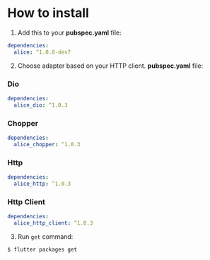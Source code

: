 # How to install

1. Add this to your **pubspec.yaml** file:

```yaml
dependencies:
  alice: ^1.0.0-dev7
```

2. Choose adapter based on your HTTP client. **pubspec.yaml** file:

### Dio
```yaml
dependencies:
  alice_dio: ^1.0.3
```

### Chopper
```yaml
dependencies:
  alice_chopper: ^1.0.3
```

### Http
```yaml
dependencies:
  alice_http: ^1.0.3
```

### Http Client
```yaml
dependencies:
  alice_http_client: ^1.0.3
```

3. Run `get` command:
```bash
$ flutter packages get
```